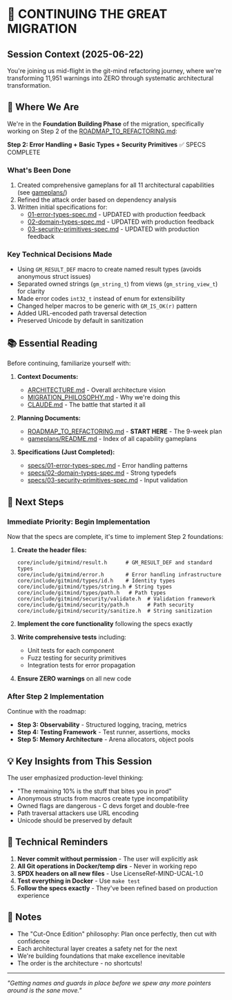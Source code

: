 # 🚀 CONTINUING THE GREAT MIGRATION

## Session Context (2025-06-22)

You're joining us mid-flight in the git-mind refactoring journey, where we're transforming 11,951 warnings into ZERO through systematic architectural transformation.

## 📍 Where We Are

We're in the **Foundation Building Phase** of the migration, specifically working on Step 2 of the [ROADMAP_TO_REFACTORING.md](./ROADMAP_TO_REFACTORING.md):

**Step 2: Error Handling + Basic Types + Security Primitives** ✅ SPECS COMPLETE

### What's Been Done
1. Created comprehensive gameplans for all 11 architectural capabilities (see [gameplans/](./gameplans/))
2. Refined the attack order based on dependency analysis
3. Written initial specifications for:
   - [01-error-types-spec.md](./specs/01-error-types-spec.md) - UPDATED with production feedback
   - [02-domain-types-spec.md](./specs/02-domain-types-spec.md) - UPDATED with production feedback  
   - [03-security-primitives-spec.md](./specs/03-security-primitives-spec.md) - UPDATED with production feedback

### Key Technical Decisions Made
- Using `GM_RESULT_DEF` macro to create named result types (avoids anonymous struct issues)
- Separated owned strings (`gm_string_t`) from views (`gm_string_view_t`) for clarity
- Made error codes `int32_t` instead of enum for extensibility
- Changed helper macros to be generic with `GM_IS_OK(r)` pattern
- Added URL-encoded path traversal detection
- Preserved Unicode by default in sanitization

## 📚 Essential Reading

Before continuing, familiarize yourself with:

1. **Context Documents:**
   - [ARCHITECTURE.md](ARCHITECTURE.md) - Overall architecture vision
   - [MIGRATION_PHILOSOPHY.md](../architecture/MIGRATION_PHILOSOPHY.md) - Why we're doing this
   - [CLAUDE.md](../../CLAUDE.md) - The battle that started it all

2. **Planning Documents:**
   - [ROADMAP_TO_REFACTORING.md](./ROADMAP_TO_REFACTORING.md) - **START HERE** - The 9-week plan
   - [gameplans/README.md](./gameplans/README.md) - Index of all capability gameplans

3. **Specifications (Just Completed):**
   - [specs/01-error-types-spec.md](./specs/01-error-types-spec.md) - Error handling patterns
   - [specs/02-domain-types-spec.md](./specs/02-domain-types-spec.md) - Strong typedefs
   - [specs/03-security-primitives-spec.md](./specs/03-security-primitives-spec.md) - Input validation

## 🎯 Next Steps

### Immediate Priority: Begin Implementation

Now that the specs are complete, it's time to implement Step 2 foundations:

1. **Create the header files:**
   ```
   core/include/gitmind/result.h      # GM_RESULT_DEF and standard types
   core/include/gitmind/error.h       # Error handling infrastructure
   core/include/gitmind/types/id.h    # Identity types
   core/include/gitmind/types/string.h # String types
   core/include/gitmind/types/path.h   # Path types
   core/include/gitmind/security/validate.h  # Validation framework
   core/include/gitmind/security/path.h      # Path security
   core/include/gitmind/security/sanitize.h  # String sanitization
   ```

2. **Implement the core functionality** following the specs exactly

3. **Write comprehensive tests** including:
   - Unit tests for each component
   - Fuzz testing for security primitives
   - Integration tests for error propagation

4. **Ensure ZERO warnings** on all new code

### After Step 2 Implementation

Continue with the roadmap:
- **Step 3: Observability** - Structured logging, tracing, metrics
- **Step 4: Testing Framework** - Test runner, assertions, mocks
- **Step 5: Memory Architecture** - Arena allocators, object pools

## 💡 Key Insights from This Session

The user emphasized production-level thinking:
- "The remaining 10% is the stuff that bites you in prod"
- Anonymous structs from macros create type incompatibility
- Owned flags are dangerous - C devs forget and double-free
- Path traversal attackers use URL encoding
- Unicode should be preserved by default

## 🔧 Technical Reminders

1. **Never commit without permission** - The user will explicitly ask
2. **All Git operations in Docker/temp dirs** - Never in working repo
3. **SPDX headers on all new files** - Use LicenseRef-MIND-UCAL-1.0
4. **Test everything in Docker** - Use `make test`
5. **Follow the specs exactly** - They've been refined based on production experience

## 📝 Notes

- The "Cut-Once Edition" philosophy: Plan once perfectly, then cut with confidence
- Each architectural layer creates a safety net for the next
- We're building foundations that make excellence inevitable
- The order is the architecture - no shortcuts!

---

*"Getting names and guards in place before we spew any more pointers around is the sane move."*
